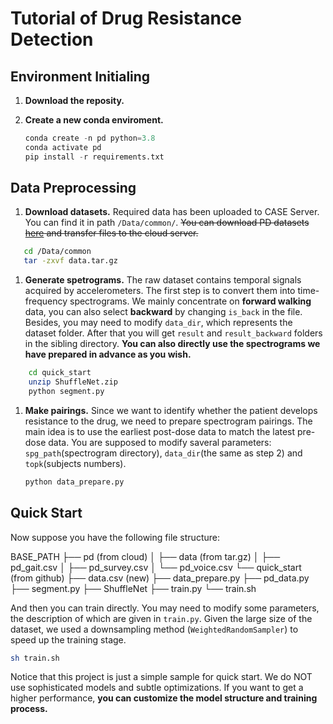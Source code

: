 <!--
 * @Author: mrk-lyz mrk_lanyouzi@yeah.net
 * @Date: 2022-06-24 21:18:08
 * @LastEditTime: 2022-06-24 21:33:55
 * @FilePath: /quick_start/Readme.md
 * @Description: 
 * 
 * Copyright (c) 2022 by mrk-lyz mrk_lanyouzi@yeah.net, All Rights Reserved. 
-->
# Tutorial of Drug Resistance Detection

## Environment Initialing

1. **Download the reposity.**

2. **Create a new conda enviroment.**

   ```python
   conda create -n pd python=3.8
   conda activate pd
   pip install -r requirements.txt
   
   ```

## Data Preprocessing

1. **Download datasets.** Required data has been uploaded to CASE Server. You can find it in path `/Data/common/`. ~~You can download PD datasets [here](http://) and transfer files to the cloud server.~~

```bash
   cd /Data/common
   tar -zxvf data.tar.gz
```

1. **Generate spetrograms.** The raw dataset contains temporal signals acquired by accelerometers. The first step is to convert them into time-frequency spectrograms. We mainly concentrate on **forward walking** data, you can also select **backward** by changing `is_back` in the file. Besides, you may need to modify `data_dir`, which represents the dataset folder. After that you will get `result` and `result_backward` folders in the sibling directory. **You can also directly use the spectrograms we have prepared in advance as you wish.**

```bash
    cd quick_start
    unzip ShuffleNet.zip
    python segment.py
```

1. **Make pairings.** Since we want to identify whether the patient develops resistance to the drug, we need to prepare spectrogram pairings. The main idea is to use the earliest post-dose data to match the latest pre-dose data. You are supposed to modify saveral parameters: `spg_path`(spectrogram directory), `data_dir`(the same as step 2) and `topk`(subjects numbers).

   ```bash
   python data_prepare.py
   ```

## Quick Start

Now suppose you have the following file structure:

BASE_PATH
├── pd (from cloud)
│   ├── data (from tar.gz)
│   ├── pd_gait.csv
│   ├── pd_survey.csv
│   └── pd_voice.csv
└── quick_start (from github)
    ├── data.csv (new)
    ├── data_prepare.py
    ├── pd_data.py
    ├── segment.py
    ├── ShuffleNet
    ├── train.py
    └── train.sh

And then you can  train directly. You may need to modify some parameters, the description of which are given in `train.py`. Given the large size of the dataset, we used a downsampling method (`WeightedRandomSampler`) to speed up the training stage.

```bash
sh train.sh
```

Notice that this project is just a simple sample for quick start. We do NOT use sophisticated models and subtle optimizations. If you want to get a higher performance, **you can customize the model structure and training process.**
